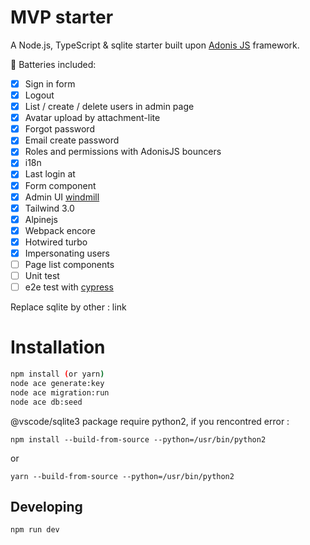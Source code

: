# MVP starter

A Node.js, TypeScript & sqlite starter built upon [Adonis JS](https://adonisjs.com) framework.

🔋 Batteries included:

- [x] Sign in form
- [x] Logout
- [x] List / create / delete users in admin page
- [x] Avatar upload by attachment-lite
- [x] Forgot password
- [x] Email create password
- [x] Roles and permissions with AdonisJS bouncers
- [x] i18n
- [x] Last login at
- [x] Form component
- [x] Admin UI [windmill](https://github.com/estevanmaito/windmill-dashboard)
- [x] Tailwind 3.0
- [x] Alpinejs
- [x] Webpack encore
- [x] Hotwired turbo
- [x] Impersonating users
- [ ] Page list components
- [ ] Unit test
- [ ] e2e test with [cypress](https://www.cypress.io/)

Replace sqlite by other : link

# Installation

```bash
npm install (or yarn)
node ace generate:key
node ace migration:run
node ace db:seed
```

@vscode/sqlite3 package require python2, if you rencontred error :

```
npm install --build-from-source --python=/usr/bin/python2
```

or 

```
yarn --build-from-source --python=/usr/bin/python2
```

## Developing

```bash
npm run dev
```
